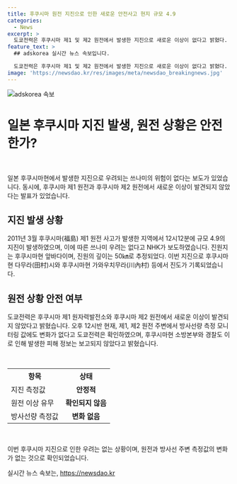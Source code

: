 ```yaml
---
title: 후쿠시마 원전 지진으로 인한 새로운 안전사고 현지 규모 4.9
categories:
  - News
excerpt: >
  도쿄전력은 후쿠시마 제1 및 제2 원전에서 발생한 지진으로 새로운 이상이 없다고 밝혔다. 또한, 방사선량 측정 모니터링 값에도 변화가 없다고 전했다. 후쿠시마현 소방본부와 경찰도 해당 지진으로 인한 피해 정보는 보고되지 않았다고 밝혔다. 지진으로 인한 쓰나미 우려는 없는 것으로 전해졌다.
feature_text: >
  ## adskorea 실시간 뉴스 속보입니다.

  도쿄전력은 후쿠시마 제1 및 제2 원전에서 발생한 지진으로 새로운 이상이 없다고 밝혔다. 또한, 방사선량 측정 모니터링 값에도 변화가 없다고 전했다. 후쿠시마현 소방본부와 경찰도 해당 지진으로 인한 피해 정보는 보고되지 않았다고 밝혔다. 지진으로 인한 쓰나미 우려는 없는 것으로 전해졌다.
image: 'https://newsdao.kr/res/images/meta/newsdao_breakingnews.jpg'
---
```


<p><img src="https://newsdao.kr/res/images/meta/newsdao_breakingnews.jpg" alt="adskorea 속보" /></p>

<h1 data-ke-size="size32"><b>일본 후쿠시마 지진 발생, 원전 상황은 안전한가?</b></h1>

<p data-ke-size="size16">&nbsp;</p>

<p>일본 후쿠시마현에서 발생한 지진으로 우려되는 쓰나미의 위험이 없다는 보도가 있었습니다. 동시에, 후쿠시마 제1 원전과 후쿠시마 제2 원전에서 새로운 이상이 발견되지 않았다는 발표가 있었습니다.</p>

<h2 data-ke-size="size26">지진 발생 상황</h2>

<p data-ke-size="size16">2011년 3월 후쿠시마(福島) 제1 원전 사고가 발생한 지역에서 12시12분에 규모 4.9의 지진이 발생하였으며, 이에 따른 쓰나미 우려는 없다고 NHK가 보도하였습니다. 진원지는 후쿠시마현 앞바다이며, 진원의 깊이는 50㎞로 추정되었다. 이번 지진으로 후쿠시마현 다무라(田村)시와 후쿠시마현 가와우치무라(川內村) 등에서 진도가 기록되었습니다.</p>

<h2 data-ke-size="size26">원전 상황 안전 여부</h2>

<p data-ke-size="size16">도쿄전력은 후쿠시마 제1 원자력발전소와 후쿠시마 제2 원전에서 새로운 이상이 발견되지 않았다고 밝혔습니다. 오후 12시반 현재, 제1, 제2 원전 주변에서 방사선량 측정 모니터링 값에도 변화가 없다고 도쿄전력은 확인하였으며, 후쿠시마현 소방본부와 경찰도 이로 인해 발생한 피해 정보는 보고되지 않았다고 밝혔습니다.</p>

<p data-ke-size="size16">&nbsp;</p>

<table>
  <tr>
    <th>항목</th>
    <th>상태</th>
  </tr>
  <tr>
    <td>지진 측정값</td>
    <td style="text-align: center; height: 17px;"><b>안정적</b></td>
  </tr>
  <tr>
    <td>원전 이상 유무</td>
    <td style="text-align: center; height: 17px;"><b>확인되지 않음</b></td>
  </tr>
  <tr>
    <td>방사선량 측정값</td>
    <td style="text-align: center; height: 17px;"><b>변화 없음</b></td>
  </tr>
</table>

<p data-ke-size="size16">&nbsp;</p>

<p>이번 후쿠시마 지진으로 인한 우려는 없는 상황이며, 원전과 방사선 주변 측정값의 변화가 없는 것으로 확인되었습니다.</p>
실시간 뉴스 속보는, <a href="https://newsdao.kr" rel="dofollow">https://newsdao.kr</a>


